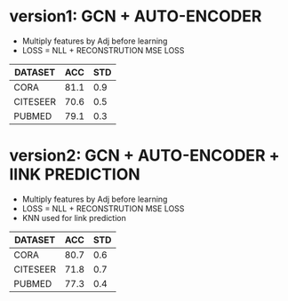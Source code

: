 # version1: GCN + AUTO-ENCODER




- Multiply features by Adj before learning
- LOSS = NLL + RECONSTRUTION MSE LOSS

DATASET | ACC | STD
--- | --- | ---
CORA | 81.1  | 0.9
CITESEER | 70.6  | 0.5
PUBMED | 79.1  | 0.3



# version2: GCN + AUTO-ENCODER + lINK PREDICTION

- Multiply features by Adj before learning
- LOSS = NLL + RECONSTRUTION MSE LOSS
- KNN used for link prediction

DATASET | ACC | STD
--- | --- | ---
CORA | 80.7 | 0.6
CITESEER | 71.8 | 0.7
PUBMED|77.3 |  0.4